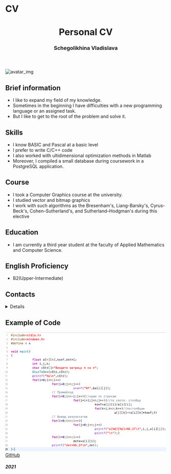 <html lang="en">
<head>
  <meta charset="UTF-8" />
  <meta name="viewport" content="width=device-width, initial-scale=1.0" />
  <link href="https://fonts.googleapis.com/css2?family=Quicksand:wght@600&display=swap" rel="stylesheet">
  <link rel="stylesheet" href="style.css" />
    <h1>CV</h1>
    </head>
  <body>
    <div class="all">
    <header>
      <h1>Personal CV</h1>
      <h3>Schegolikhina Vladislava</h3>
     </header>
    <div class="avatar">
      <aside>
      <img src="img/avatar.HEIC" alt="avatar_img">
       <aside>
    </div>
    <main class="main_information">
                 <section class="main_part">
                   <h2>Brief information</h2>
                   <ul class="main-ul">
          <li>I like to expand my field of my knowledge.</li>
          <li>Sometimes in the beginning I have difficulties with a new programming language or an assigned task.</li>
          <li>But I like to get to the root of the problem and solve it.</li>
        </ul>
                   </section>
      <section class="main_part">
                   <h2>Skills</h2>
        <ul class="main-ul">
          <li>I know BASIC and Pascal at a basic level</li>
          <li>I prefer to write C/C++ code</li>
          <li>I also worked with ultidimensional optimization methods in Matlab</li>
          <li>Moreover, I compiled a small database during coursework in a PostgreSQL application.</li>
        </ul>
                   </section>
      <section class="main_part">
                   <h2>Course</h2>
        <ul class="main-ul">
          <li>I took a Computer Graphics course at the university.</li>
          <li>I studied vector and bitmap graphics</li>
          <li>I work with such algorithms as the Bresenham's, Liang-Barsky's, Cyrus-Beck's, Cohen–Sutherland's, and Sutherland–Hodgman's during this elective</li>
        </ul>
                   </section>
      <section class="main_part">
                   <h2>Education</h2>
        <ul class="main-ul">
          <li>I am currently a third year student at the faculty of Applied Mathematics and Computer Science.</li>
        </ul>
                   </section>
      <section class="main_part">
        <h2>English Proficiency</h2>
        <ul class="main-ul">
          <li>B2(Upper-Intermediate)</li>
        </ul>
                   </section>
      <section class="main_part">
                   <h2>Contacts</h2>
                   <details>
                     <ul class="main-ul">
                       <li>E-mail: <a href="mailto:vladochkash@mail.ru" class="contacts-mail-text">vladochkash@mail.ru</a></li>
                       <li>GitHub: <a href="https://github.com/vladislava8sv" class="contacts-mail-text">vladislava8sv</a></li>
                       <li>Phone number: <a href="tel:+79186010950" class="contacts-mail-text"> +79186010950</a></li>
                     </ul>              
        </details>
                   </section>
      <section class="main_part">
                   <h2>Example of Code</h2>
          <img class="code" src="img/code.jpg" alt="example of code">
        </section>
    </main>
        <footer class="footer">
          <a href="https://rs.school/js/" class="logo"></a>
          <a href="https://github.com/vladislava8sv" class="contacts-mail-text">GitHub</a> 
          <h5>2021</h5>
          </footer>
        </div>
        </body>
        </html>
